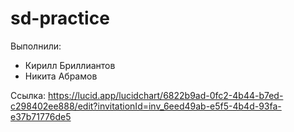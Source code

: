 # sd-practice
Выполнили:
- Кирилл Бриллиантов
- Никита Абрамов

Ссылка: https://lucid.app/lucidchart/6822b9ad-0fc2-4b44-b7ed-c298402ee888/edit?invitationId=inv_6eed49ab-e5f5-4b4d-93fa-e37b71776de5
